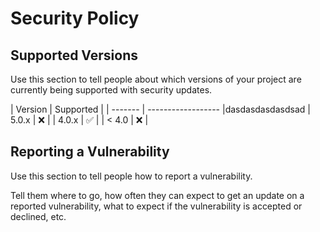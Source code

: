 # Security Policy

## Supported Versions

Use this section to tell people about which versions of your project are
currently being supported with security updates.

| Version | Supported          |
| ------- | ------------------ |dasdasdasdasdsad
| 5.0.x   | :x:                |
| 4.0.x   | :white_check_mark: |
| < 4.0   | :x:                |

## Reporting a Vulnerability

Use this section to tell people how to report a vulnerability.

Tell them where to go, how often they can expect to get an update on a
reported vulnerability, what to expect if the vulnerability is accepted or
declined, etc.
